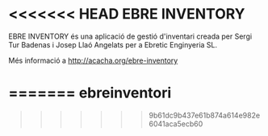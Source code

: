 <<<<<<< HEAD
EBRE INVENTORY
==============

EBRE INVENTORY és una aplicació de gestió d'inventari creada per Sergi Tur Badenas i Josep Llaó Angelats per a Ebretic Enginyeria SL.

Més informació a http://acacha.org/ebre-inventory


=======
ebreinventori
=============
>>>>>>> 9b61dc9b437e61b874a614e982e6041aca5ecb60
